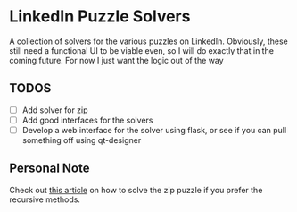 # LinkedIn Puzzle Solvers

A collection of solvers for the various puzzles on LinkedIn. Obviously, these still need a functional UI to be viable even, so I will do exactly that in the coming future. For now I just want the logic out of the way

## TODOS
- [ ] Add solver for zip
- [ ] Add good interfaces for the solvers
- [ ] Develop a web interface for the solver using flask, or see if you can pull something off using qt-designer

## Personal Note

Check out [this article](https://medium.com/@mvenkatashivaditya/linkedin-zip-puzzle-solver-python-953be08daab3) on how to solve the zip puzzle if you prefer the recursive methods.
